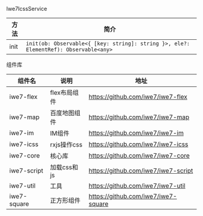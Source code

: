 Iwe7IcssService

| 方法   | 简介                                                                                       |
|------|------------------------------------------------------------------------------------------|
| init | ```init(ob: Observable<{ [key: string]: string }>, ele?: ElementRef): Observable<any>``` |



组件库

| 组件名         | 说明        | 地址                                  |
|-------------|-----------|-------------------------------------|
| iwe7-flex   | flex布局组件  | https://github.com/iwe7/iwe7-flex   |
| iwe7-map    | 百度地图组件    | https://github.com/iwe7/iwe7-map    |
| iwe7-im     | IM组件      | https://github.com/iwe7/iwe7-im     |
| iwe7-icss   | rxjs操作css | https://github.com/iwe7/iwe7-icss   |
| iwe7-core   | 核心库       | https://github.com/iwe7/iwe7-core   |
| iwe7-script | 加载css和js  | https://github.com/iwe7/iwe7-script |
| iwe7-util   | 工具        | https://github.com/iwe7/iwe7-util   |
| iwe7-square | 正方形组件     | https://github.com/iwe7/iwe7-square |
